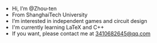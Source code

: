 - Hi, I’m @Zhou-ten
- From ShanghaiTech University
- I’m interested in independent games and circuit design
- I'm currently learning LaTeX and C++
- If you want, please contact me at 3410682645@qq.com
